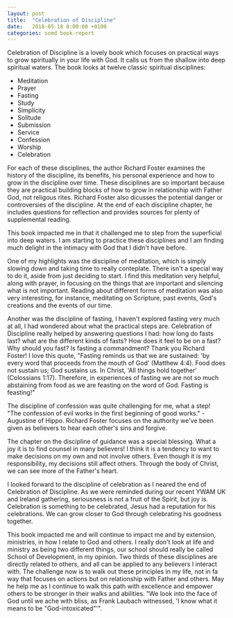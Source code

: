 ```yaml
---
layout: post
title:  "Celebration of Discipline"
date:   2018-05-18 8:00:00 +0100
categories: somd book-report
---
```

Celebration of Discipline is a lovely book which focuses on practical ways to grow spiritually in your life with God. It calls us from the shallow into deep spiritual waters. The book looks at twelve classic spiritual disciplines:

* Meditation
* Prayer
* Fasting
* Study
* Simplicity
* Solitude
* Submission
* Service
* Confession
* Worship
* Celebration

For each of these disciplines, the author Richard Foster examines the history of the discipline, its benefits, his personal experience and how to grow in the discipline over time. These disciplines are so important because they are practical building blocks of how to grow in relationship with Father God, not religous rites. Richard Foster also dicusses the potential danger or controversies of the discipline. At the end of each discipline chapter, he includes questions for reflection and provides sources for plenty of supplemental reading.

This book impacted me in that it challenged me to step from the superficial into deep waters. I am starting to practice these disciplines and I am finding much delight in the intimacy with God that I didn't have before.

One of my highlights was the discipline of meditation, which is simply slowing down and taking time to really conteplate. There isn't a special way to do it, aside from just deciding to start. I find this meditation very helpful, along with prayer, in focusing on the things that are important and silencing what is not important. Reading about different forms of meditation was also very interesting, for instance, meditating on Scripture, past events, God's creations and the events of our time.

Another was the discipline of fasting, I haven't explored fasting very much at all, I had wondered about what the practical steps are. Celebration of Discipline really helped by answering questions I had: how long do fasts last? what are the different kinds of fasts? How does it feel to be on a fast? Why should you fast? Is fasting a commandment? Thank you Richard Foster! I love this quote, "Fasting reminds us that we are sustained: 'by every word that proceeds from the mouth of God' (Matthew 4:4). Food does not sustain us; God sustains us. In Christ, 'All things hold together' (Colossians 1:17). Therefore, in experiences of fasting we are not so much abstaining from food as we are feasting on the word of God. Fasting is feasting!"

The discipline of confession was quite challenging for me, what a step! "The confession of evil works in the first beginning of good works." - Augustine of Hippo. Richard Foster focuses on the authority we've been given as believers to hear each other's sins and forgive.

The chapter on the discipline of guidance was a special blessing. What a joy it is to find counsel in many believers! I think it is a tendency to want to make decisions on my own and not involve others. Even though it is my responsibility, my decisions still affect others. Through the body of Christ, we can see more of the Father's heart.

I looked forward to the discipline of celebration as I neared the end of Celebration of Discipline. As we were reminded during our recent YWAM UK and Ireland gathering, seriousness is not a fruit of the Spirit, but joy is. Celebration is something to be celebrated, Jesus had a reputation for his celebrations. We can grow closer to God through celebrating his goodness together.

This book impacted me and will continue to impact me and by extension, ministries, in how I relate to God and others. I really don't look at life and ministry as being two different things, our school should really be called School of Development, in my opinion. Two thirds of these disciplines are directly related to others, and all can be applied to any believers I interact with. The challenge now is to walk out these principles in my life, not in fa way that focuses on actions but on relationship with Father and others. May he help me as I continue to walk this path with excellence and empower others to be stronger in their walks and abilities. "We look into the face of God until we ache with bliss, as Frank Laubach witnessed, 'I know what it means to be "God-intoxicated"'".
